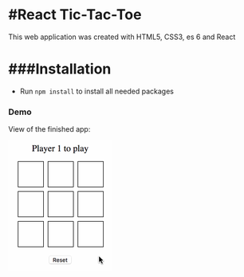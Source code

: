 #React Tic-Tac-Toe
==================
This web application was created with HTML5, CSS3, es 6 and React 

###Installation
==================
* Run  `npm install` to install all needed packages

### Demo

View of the finished app:

![](./demo.gif)
